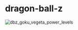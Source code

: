 # dragon-ball-z

![dbz_goku_vegeta_power_levels](https://user-images.githubusercontent.com/41983149/224530153-68232ff7-03dc-423d-adc9-d76758aca6c9.png)
